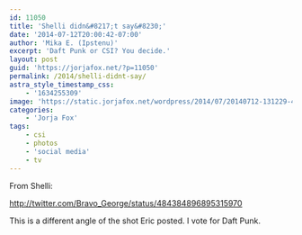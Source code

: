 ```yaml
---
id: 11050
title: 'Shelli didn&#8217;t say&#8230;'
date: '2014-07-12T20:00:42-07:00'
author: 'Mika E. (Ipstenu)'
excerpt: 'Daft Punk or CSI? You decide.'
layout: post
guid: 'https://jorjafox.net/?p=11050'
permalink: /2014/shelli-didnt-say/
astra_style_timestamp_css:
    - '1634255309'
image: 'https://static.jorjafox.net/wordpress/2014/07/20140712-131229-47549036-e1405196064795.jpg'
categories:
    - 'Jorja Fox'
tags:
    - csi
    - photos
    - 'social media'
    - tv
---
```


From Shelli:

http://twitter.com/Bravo_George/status/484384896895315970

This is a different angle of the shot Eric posted. I vote for Daft Punk.
